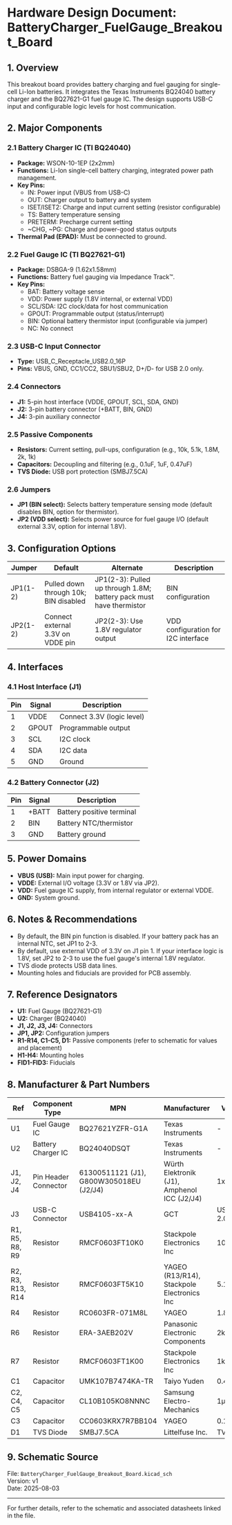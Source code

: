 # Hardware Design Document: BatteryCharger_FuelGauge_Breakout_Board

## 1. Overview

This breakout board provides battery charging and fuel gauging for single-cell Li-Ion batteries. It integrates the Texas Instruments BQ24040 battery charger and the BQ27621-G1 fuel gauge IC. The design supports USB-C input and configurable logic levels for host communication.

## 2. Major Components

### 2.1 Battery Charger IC (TI BQ24040)
- **Package:** WSON-10-1EP (2x2mm)
- **Functions:** Li-Ion single-cell battery charging, integrated power path management.
- **Key Pins:**
    - IN: Power input (VBUS from USB-C)
    - OUT: Charger output to battery and system
    - ISET/ISET2: Charge and input current setting (resistor configurable)
    - TS: Battery temperature sensing
    - PRETERM: Precharge current setting
    - ~CHG, ~PG: Charge and power-good status outputs
- **Thermal Pad (EPAD):** Must be connected to ground.

### 2.2 Fuel Gauge IC (TI BQ27621-G1)
- **Package:** DSBGA-9 (1.62x1.58mm)
- **Functions:** Battery fuel gauging via Impedance Track™.
- **Key Pins:**
    - BAT: Battery voltage sense
    - VDD: Power supply (1.8V internal, or external VDD)
    - SCL/SDA: I2C clock/data for host communication
    - GPOUT: Programmable output (status/interrupt)
    - BIN: Optional battery thermistor input (configurable via jumper)
    - NC: No connect

### 2.3 USB-C Input Connector
- **Type:** USB_C_Receptacle_USB2.0_16P
- **Pins:** VBUS, GND, CC1/CC2, SBU1/SBU2, D+/D- for USB 2.0 only.

### 2.4 Connectors
- **J1:** 5-pin host interface (VDDE, GPOUT, SCL, SDA, GND)
- **J2:** 3-pin battery connector (+BATT, BIN, GND)
- **J4:** 3-pin auxiliary connector

### 2.5 Passive Components
- **Resistors:** Current setting, pull-ups, configuration (e.g., 10k, 5.1k, 1.8M, 2k, 1k)
- **Capacitors:** Decoupling and filtering (e.g., 0.1uF, 1uF, 0.47uF)
- **TVS Diode:** USB port protection (SMBJ7.5CA)

### 2.6 Jumpers
- **JP1 (BIN select):** Selects battery temperature sensing mode (default disables BIN, option for thermistor).
- **JP2 (VDD select):** Selects power source for fuel gauge I/O (default external 3.3V, option for internal 1.8V).

## 3. Configuration Options

| Jumper | Default | Alternate | Description |
|--------|---------|-----------|-------------|
| JP1(1-2) | Pulled down through 10k; BIN disabled | JP1(2-3): Pulled up through 1.8M; battery pack must have thermistor | BIN configuration |
| JP2(1-2) | Connect external 3.3V on VDDE pin | JP2(2-3): Use 1.8V regulator output | VDD configuration for I2C interface |

## 4. Interfaces

### 4.1 Host Interface (J1)
| Pin | Signal | Description |
|-----|--------|-------------|
| 1 | VDDE | Connect 3.3V (logic level) |
| 2 | GPOUT | Programmable output |
| 3 | SCL | I2C clock |
| 4 | SDA | I2C data |
| 5 | GND | Ground |

### 4.2 Battery Connector (J2)
| Pin | Signal | Description |
|-----|--------|-------------|
| 1 | +BATT | Battery positive terminal |
| 2 | BIN | Battery NTC/thermistor |
| 3 | GND | Battery ground |

## 5. Power Domains

- **VBUS (USB):** Main input power for charging.
- **VDDE:** External I/O voltage (3.3V or 1.8V via JP2).
- **VDD:** Fuel gauge IC supply, from internal regulator or external VDDE.
- **GND:** System ground.

## 6. Notes & Recommendations

- By default, the BIN pin function is disabled. If your battery pack has an internal NTC, set JP1 to 2-3.
- By default, use external VDD of 3.3V on J1 pin 1. If your interface logic is 1.8V, set JP2 to 2-3 to use the fuel gauge's internal 1.8V regulator.
- TVS diode protects USB data lines.
- Mounting holes and fiducials are provided for PCB assembly.

## 7. Reference Designators

- **U1:** Fuel Gauge (BQ27621-G1)
- **U2:** Charger (BQ24040)
- **J1, J2, J3, J4:** Connectors
- **JP1, JP2:** Configuration jumpers
- **R1-R14, C1-C5, D1:** Passive components (refer to schematic for values and placement)
- **H1-H4:** Mounting holes
- **FID1-FID3:** Fiducials

## 8. Manufacturer & Part Numbers

| Ref | Component Type | MPN | Manufacturer | Value | Package/Footprint |
|-----|---------------|-----|--------------|-------|-------------------|
| U1  | Fuel Gauge IC | BQ27621YZFR-G1A | Texas Instruments | - | DSBGA-9 (1.62x1.58mm) |
| U2  | Battery Charger IC | BQ24040DSQT | Texas Instruments | - | WSON-10-1EP (2x2mm) |
| J1, J2, J4 | Pin Header Connector | 61300511121 (J1), G800W305018EU (J2/J4) | Würth Elektronik (J1), Amphenol ICC (J2/J4) | 1x5/1x3 | PinHeader_2.54mm_Vertical |
| J3 | USB-C Connector | USB4105-xx-A | GCT | USB 2.0, 16P | USB_C_Receptacle_GCT_USB4105-xx-A_16P_TopMnt_Horizontal |
| R1, R5, R8, R9 | Resistor | RMCF0603FT10K0 | Stackpole Electronics Inc | 10kΩ | R_0603_1608Metric |
| R2, R3, R13, R14 | Resistor | RMCF0603FT5K10 | YAGEO (R13/R14), Stackpole Electronics Inc | 5.1kΩ | R_0603_1608Metric |
| R4 | Resistor | RC0603FR-071M8L | YAGEO | 1.8MΩ | R_0603_1608Metric |
| R6 | Resistor | ERA-3AEB202V | Panasonic Electronic Components | 2kΩ | R_0603_1608Metric |
| R7 | Resistor | RMCF0603FT1K00 | Stackpole Electronics Inc | 1kΩ | R_0603_1608Metric |
| C1 | Capacitor | UMK107B7474KA-TR | Taiyo Yuden | 0.47µF | C_0603_1608Metric |
| C2, C4, C5 | Capacitor | CL10B105KO8NNNC | Samsung Electro-Mechanics | 1µF | C_0603_1608Metric |
| C3 | Capacitor | CC0603KRX7R7BB104 | YAGEO | 0.1µF | C_0603_1608Metric |
| D1 | TVS Diode | SMBJ7.5CA | Littelfuse Inc. | TVS | D_SMB_Handsoldering |

## 9. Schematic Source

File: `BatteryCharger_FuelGauge_Breakout_Board.kicad_sch`  
Version: v1  
Date: 2025-08-03

---

For further details, refer to the schematic and associated datasheets linked in the file.
